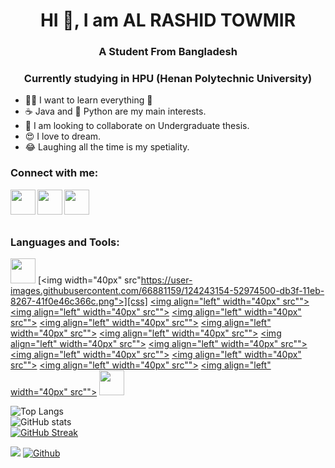 # <h1 align="center">HI 👋, I am AL RASHID TOWMIR</h1>

### <h3 align="center">A Student From Bangladesh</h3>

### <h3 align="center">Currently studying in HPU (Henan Polytechnic University)</h3>

- 🏃‍♂️ I want to learn everything 🤣
- ☕ Java and 🐍 Python are my main interests.
- 🙏 I am looking to collaborate on Undergraduate thesis.
- 😍 I love to dream.
- 😂 Laughing all the time is my spetiality.

### Connect with me:

[<img align="left" width="40px" src="https://cdn.jsdelivr.net/npm/simple-icons@5.1.0/icons/facebook.svg" />][facebook]
[<img align="left" width="40px" src="https://cdn.jsdelivr.net/npm/simple-icons@v3/icons/linkedin.svg" />][linkedin]
[<img align="left" width="40px" src="https://cdn.jsdelivr.net/npm/simple-icons@5.1.0/icons/instagram.svg" />][instagram]


</br>
</br>
</br>

### Languages and Tools:

[<img width="40px" src="https://user-images.githubusercontent.com/66881159/124242901-1237c700-db3f-11eb-85fa-e46062031fc6.png">][html]
[<img width="40px" src"https://user-images.githubusercontent.com/66881159/124243154-52974500-db3f-11eb-8267-41f0e46c366c.png">][css]
[<img align="left" width="40px" src"">][java]
[<img align="left" width="40px" src"">][python]
[<img align="left" width="40px" src"">][kivy]
[<img align="left" width="40px" src"">][mysql]
[<img align="left" width="40px" src"">][vmware]
[<img align="left" width="40px" src"">][wireshark]
[<img align="left" width="40px" src"">][pycharm]
[<img align="left" width="40px" src"">][intid]
[<img align="left" width="40px" src"">][github]
[<img align="left" width="40px" src"">][vsstudio]
[<img align="left" width="40px" src"">][anaconda]
[<img align="left" width="40px" src"">][kali]
[<img width="40px" src="https://user-images.githubusercontent.com/66881159/124237236-1eb92100-db39-11eb-8093-f2976eb9e65e.png">][windows]


![Top Langs](https://github-readme-stats.vercel.app/api/top-langs/?username=TowmirAlRashid&theme=blue-green)
</br>
![GitHub stats](https://github-readme-stats.vercel.app/api?username=TowmirAlRashid&show_icons=true&theme=blue-green)
</br>
[![GitHub Streak](https://github-readme-streak-stats.herokuapp.com/?user=TowmirAlRashid&theme=dark)](https://git.io/streak-stats)

![](https://visitor-badge.laobi.icu/badge?page_id=TowmirAlRashid.TowmirAlRashid)
[![Github](https://img.shields.io/github/followers/TowmirAlRashid?label=Follow&style=social)](https://github.com/TowmirAlRashid)



[facebook]: https://m.facebook.com/al.towmir?ref=bookmarks
[linkedin]: https://www.linkedin.com/in/alrashid-towmir-6293631b3
[instagram]: https://www.instagram.com/invites/contact/?i=1pvei31gso4mt&utm_content=m0pxx4m

[html]: https://html.com/
[css]: https://www.w3.org/Style/CSS/Overview.en.html
[java]: https://www.java.com/en/
[python]: https://www.python.org/
[kivy]: https://kivy.org/
[mysql]: https://www.mysql.com/
[vmware]: https://www.vmware.com/products/workstation-pro.html
[wireshark]: https://www.wireshark.org/
[pycharm]: https://www.jetbrains.com/pycharm/
[intid]: https://www.jetbrains.com/idea/
[github]: https://github.com/
[vsstudio]: https://visualstudio.microsoft.com/
[anaconda]: https://www.anaconda.com/
[kali]: https://www.kali.org/
[windows]: https://www.microsoft.com/en-us/
